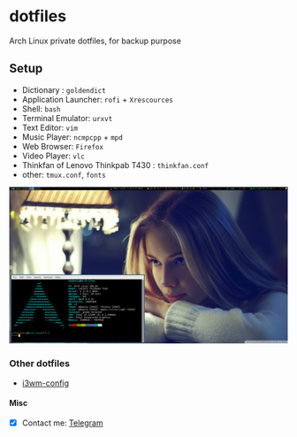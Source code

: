 # dotfiles
Arch Linux private dotfiles, for backup purpose

## Setup
- Dictionary : `goldendict`  
- Application Launcher: `rofi` + `Xrescources`
- Shell: `bash`
- Terminal Emulator: `urxvt`
- Text Editor: `vim`
- Music Player: `ncmpcpp` + `mpd`
- Web Browser: `Firefox`
- Video Player: `vlc`
- Thinkfan of Lenovo Thinkpab T430 : `thinkfan.conf`
- other: `tmux.conf`, `fonts`


![Screenshot](./Screenshot.png)

### Other dotfiles
- [i3wm-config](https://github.com/duyhenryer/i3wm-config)

#### Misc
- [x] Contact me: [Telegram](https://t.me/duyhenryer)


